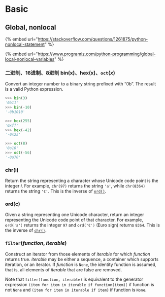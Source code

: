 # Basic

## Global, nonlocal

{% embed url="https://stackoverflow.com/questions/1261875/python-nonlocal-statement" %}

{% embed url="https://www.programiz.com/python-programming/global-local-nonlocal-variables" %}

### 二进制、16进制、8进制 bin\(x\)、hex\(x\)、`oct`\(_x_\)

Convert an integer number to a binary string prefixed with “0b”. The result is a valid Python expression.

```python
>>> bin(3)
'0b11'
>>> bin(-10)
'-0b1010'

>>> hex(255)
'0xff'
>>> hex(-42)
'-0x2a'

>>> oct(8)
'0o10'
>>> oct(-56)
'-0o70'
```

### chr\(i\)

Return the string representing a character whose Unicode code point is the integer _i_. For example, `chr(97)` returns the string `'a'`, while `chr(8364)` returns the string `'€'`. This is the inverse of [`ord()`](https://docs.python.org/3/library/functions.html#ord).

### ord\(c\)

Given a string representing one Unicode character, return an integer representing the Unicode code point of that character. For example, `ord('a')` returns the integer `97` and `ord('€')` \(Euro sign\) returns `8364`. This is the inverse of [`chr()`](https://docs.python.org/3/library/functions.html#chr).

### `filter`\(_function_, _iterable_\)

Construct an iterator from those elements of _iterable_ for which _function_ returns true. _iterable_ may be either a sequence, a container which supports iteration, or an iterator. If _function_ is `None`, the identity function is assumed, that is, all elements of _iterable_ that are false are removed.

Note that `filter(function, iterable)` is equivalent to the generator expression `(item for item in iterable if function(item))` if function is not `None` and `(item for item in iterable if item)` if function is `None`.

